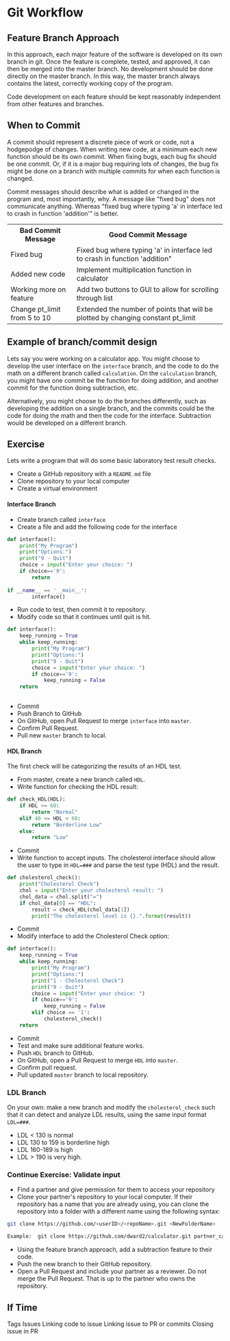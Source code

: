 # Git Workflow
## Feature Branch Approach
In this approach, each major feature of the software is developed on its own
branch in git.  Once the feature is complete, tested, and approved, it can
then be merged into the master branch.  No development should be done directly
on the master branch.  In this way, the master branch always contains the 
latest, correctly working copy of the program.

Code development on each feature should be kept reasonably independent from 
other features and branches.

## When to Commit
A commit should represent a discrete piece of work or code, not a hodgepodge
of changes.  When writing new code, at a minimum each new function should be
its own commit.  When fixing bugs, each bug fix should be one commit.  Or, if
it is a major bug requiring lots of changes, the bug fix might be done on a
branch with multiple commits for when each function is changed.

Commit messages should describe what is added or changed in the program and,
most importantly, why.  A message like "fixed bug" does not
communicate anything.  Whereas "fixed bug where typing 'a' in interface led
to crash in function 'addition'" is better.  

<table>
<tr>
<th>Bad Commit Message</th>
<th>Good Commit Message</th>
</tr>

<tr>
<td>Fixed bug</td>
<td>Fixed bug where typing 'a' in interface led to crash in function 'addition"</td>
</tr>

<tr>
<td>Added new code</td>
<td>Implement multiplication function in calculator</td>
</tr>

<tr>
<td> Working more on feature</td>
<td> Add two buttons to GUI to allow for scrolling through list</td>
</tr>

<tr>
<td>Change pt_limit from 5 to 10</td>
<td>Extended the number of points that will be plotted by changing constant pt_limit</td>
</tr>
<table>

## Example of branch/commit design
Lets say you were working on a calculator app.  You might choose to develop
the user interface on the `interface` branch, and the code to do the math on 
a different branch called `calculation`.  On the `calculation` branch, you 
might have one commit be the function for doing addition, and another commit
for the function doing subtraction, etc.

Alternatively, you might choose to do the branches differently, such as
developing the addition on a single branch, and the commits could be the code
for doing the math and then the code for the interface.  Subtraction would be
developed on a different branch.

## Exercise
Lets write a program that will do some basic laboratory test result checks.
* Create a GitHub repository with a `README.md` file
* Clone repository to your local computer
* Create a virtual environment

#### Interface Branch
* Create branch called `interface`
* Create a file and add the following code for the interface
```python
def interface():
    print("My Program")
    print("Options:")
    print("9 - Quit")
    choice = input("Enter your choice: ")
    if choice=='9':
        return
   
if __name__ == '__main__':
        interface()
```
* Run code to test, then commit it to repository.
* Modify code so that it continues until quit is hit.
```python
def interface():
    keep_running = True
    while keep_running:
        print("My Program")
        print("Options:")
        print("9 - Quit")
        choice = input("Enter your choice: ")
        if choice=='9':
            keep_running = False
    return
   
```
* Commit
* Push Branch to GitHub
* On GitHub, open Pull Request to merge `interface` into `master`.
* Confirm Pull Request.
* Pull new `master` branch to local.

#### HDL Branch
The first check will be categorizing the results of an HDL test.
* From master, create a new branch called `HDL`.
* Write function for checking the HDL result:
```python
def check_HDL(HDL):
    if HDL >= 60:
        return "Normal"
    elif 40 <= HDL < 60:
        return "Borderline Low"
    else:
        return "Low"        
```
* Commit
* Write function to accept inputs.  The cholesterol interface should allow
the user to type in `HDL=###` and parse the test type (HDL) and the result.
```python
def cholesterol_check():
    print("Cholesterol Check")
    chol = input("Enter your cholesterol result: ")
    chol_data = chol.split("=")
    if chol_data[0] == "HDL":
        result = check_HDL(chol_data[1])
        print("The cholesterol level is {}.".format(result))
```
* Commit
* Modify interface to add the Cholesterol Check option:
```python
def interface():
    keep_running = True
    while keep_running:
        print("My Program")
        print("Options:")
        print("1 - Cholesterol Check")
        print("9 - Quit")
        choice = input("Enter your choice: ")
        if choice=='9':
            keep_running = False
        elif choice == '1':
            cholesterol_check()
    return
```
* Commit
* Test and make sure additional feature works.
* Push `HDL` branch to GitHub.
* On GitHub, open a Pull Request to merge `HDL` into `master`.
* Confirm pull request.
* Pull updated `master` branch to local repository.

### LDL Branch
On your own:  make a new branch and modify the `cholesterol_check` such that
it can detect and analyze LDL results, using the same input format `LDL=###`.
* LDL < 130 is normal
* LDL 130 to 159 is borderline high
* LDL 160-189 is high
* LDL > 190 is very high.

### Continue Exercise: Validate input
* Find a partner and give permission for them to access your repository
* Clone your partner's repository to your local computer.  If their repository
has a name that you are already using, you can clone the repository into a
folder with a different name using the following syntax:
```bash
git clone https://github.com/<userID>/<repoName>.git <NewFolderName>

Example:  git clone https://github.com/dward2/calculator.git partner_calculator
```
 
* Using the feature branch approach, add a subtraction feature to their code.
* Push the new branch to their GitHub repository.
* Open a Pull Request and include your partner as a reviewer.  Do not merge
the Pull Request.  That is up to the partner who owns the repository.

## If Time
Tags
Issues
Linking code to issue
Linking issue to PR or commits
Closing issue in PR
